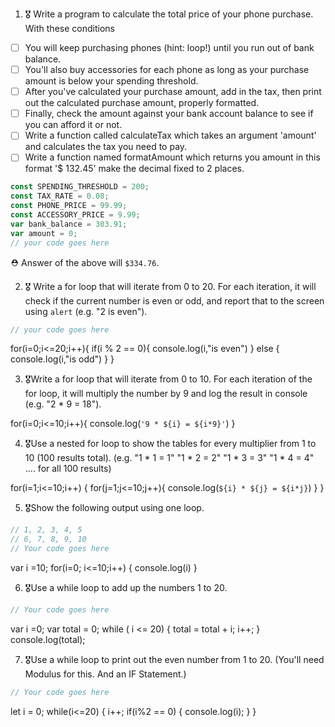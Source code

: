 1. 🎖 Write a program to calculate the total price of your phone purchase. With these conditions
 * [ ] You will keep purchasing phones (hint: loop!) until you run out of bank balance.
 * [ ] You'll also buy accessories for each phone as long as your purchase amount is below your spending threshold.
 * [ ] After you've calculated your purchase amount, add in the tax, then print out the calculated purchase amount, properly formatted.
 * [ ] Finally, check the amount against your bank account balance to see if you can afford it or not.
 * [ ] Write a function called calculateTax which takes an argument 'amount' and calculates the tax you need to pay.
 * [ ] Write a function named formatAmount which returns you amount in this format '$ 132.45' make the decimal fixed to 2 places.
```js
const SPENDING_THRESHOLD = 200;
const TAX_RATE = 0.08;
const PHONE_PRICE = 99.99;
const ACCESSORY_PRICE = 9.99;
var bank_balance = 303.91;
var amount = 0;
// your code goes here
```
 ⛑ Answer of the above will `$334.76`.

2. 🎖 Write a for loop that will iterate from 0 to 20. For each iteration, it will check if the current number is even or odd, and report that to the screen using `alert` (e.g. "2 is even").
```js
// your code goes here
```

for(i=0;i<=20;i++){
if(i % 2 == 0){
    console.log(i,"is even")
} else {
    console.log(i,"is odd")
}
}
  

3. 🎖Write a for loop that will iterate from 0 to 10. For each iteration of the for loop, it will multiply the number by 9 and log the result in console (e.g. "2 * 9 = 18").

  for(i=0;i<=10;i++){
    console.log(`'9 * ${i} = ${i*9}'`)
  }

4. 🎖Use a nested for loop to show the tables for every multiplier from 1 to 10 (100 results total).
(e.g.
"1 * 1 = 1"
"1 * 2 = 2"
"1 * 3 = 3"
"1 * 4 = 4"
.... for all 100 results)

for(i=1;i<=10;i++) {
  for(j=1;j<=10;j++){
    console.log(`${i} * ${j} = ${i*j}`)
  }
}

5. 🎖Show the following output using one loop.
```js
// 1, 2, 3, 4, 5
// 6, 7, 8, 9, 10
// Your code goes here
```
var i =10;
for(i=0; i<=10;i++) {
  console.log(i)
}
  

6. 🎖Use a while loop to add up the numbers 1 to 20.
```js
// Your code goes here
```
var i =0;
var total = 0;
while ( i <= 20) {
  total = total + i;
  i++;
}
 console.log(total);
 

7. 🎖Use a while loop to print out the even number from 1 to 20. (You'll need Modulus for this. And an IF Statement.)
```js
// Your code goes here
```
let i = 0;
while(i<=20) {
  i++;
 if(i%2 == 0) {
   console.log(i);
 }
}